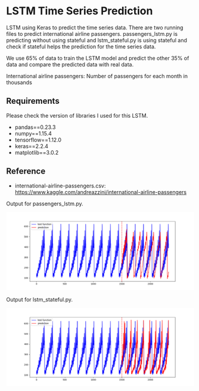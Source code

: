 # LSTM Time Series Prediction
LSTM using Keras to predict the time series data. There are two running files to predict international airline passengers. passengers_lstm.py is predicting without using stateful and lstm_stateful.py is using stateful and check if stateful helps the prediction for the time series data.

We use 65% of data to train the LSTM model and predict the other 35% of data and compare the predicted data with real data.

International airline passengers: Number of passengers for each month in thousands

## Requirements
Please check the version of libraries I used for this LSTM.

- pandas==0.23.3
- numpy==1.15.4
- tensorflow==1.12.0
- keras==2.2.4
- matplotlib==3.0.2

## Reference
- international-airline-passengers.csv: https://www.kaggle.com/andreazzini/international-airline-passengers



Output for passengers_lstm.py.

![](images/passengers_lstm.png)

Output for lstm_stateful.py.

![](images/lstm_stateful.png)



